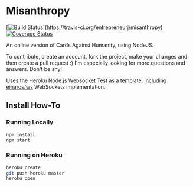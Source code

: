 # Misanthropy
[![Build Status](https://travis-ci.org/entrepreneurj/misanthropy.svg?)](https://travis-ci.org/entrepreneurj/misanthropy)
[![Coverage Status](https://img.shields.io/coveralls/entrepreneurj/misanthropy.svg)](https://coveralls.io/r/entrepreneurj/misanthropy)

An online version of Cards Against Humanity, using NodeJS.

To contribute, create an account, fork the project, make your changes and then create a pull request :) I'm especially looking for more questions and answers. Don't be shy!

Uses the Heroku Node.js Websocket Test as a template, including [einaros/ws](http://einaros.github.io/ws/) WebSockets implementation.


## Install How-To

### Running Locally

``` bash
npm install
npm start
```

### Running on Heroku

``` bash
heroku create
git push heroku master
heroku open
```
